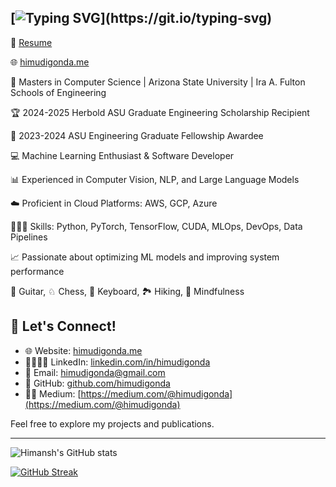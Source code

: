 [![Typing SVG](https://readme-typing-svg.herokuapp.com?&pause=3000&duration=1000&color=FF0000&center=true&width=440&height=70&lines=I'm+Himansh+Mudigonda!)](https://git.io/typing-svg)
---

📄 [Resume](https://docs.google.com/document/d/1CKc8khM8-MQzm2kvYjrlrGvkbN9oZyH9YCuXJPehxFE/edit?usp=sharing)

🌐 [himudigonda.me](https://himudigonda.me)


:school: Masters in Computer Science | Arizona State University | Ira A. Fulton Schools of Engineering

:trophy: 2024-2025 Herbold ASU Graduate Engineering Scholarship Recipient

:medal_sports: 2023-2024 ASU Engineering Graduate Fellowship Awardee

:computer: Machine Learning Enthusiast & Software Developer

:bar_chart: Experienced in Computer Vision, NLP, and Large Language Models

:cloud: Proficient in Cloud Platforms: AWS, GCP, Azure

👨🏽‍💻 Skills: Python, PyTorch, TensorFlow, CUDA, MLOps, DevOps, Data Pipelines

:chart_with_upwards_trend: Passionate about optimizing ML models and improving system performance

🎸 Guitar, ♘ Chess, 🎹 Keyboard, 🏞️ Hiking, 🧘 Mindfulness


## 🔗 Let's Connect!

- 🌐 Website: [himudigonda.me](https://himudigonda.me)
- 🫱🏽‍🫲🏻 LinkedIn: [linkedin.com/in/himudigonda](https://www.linkedin.com/in/himudigonda)
- 📧 Email: [himudigonda@gmail.com](mailto:himudigonda@gmail.com)
- 🐙 GitHub: [github.com/himudigonda](https://www.github.com/himudigonda)
- ✍🏽 Medium: [https://medium.com/@himudigonda](https://medium.com/@himudigonda)

Feel free to explore my projects and publications.

---

![Himansh's GitHub stats](https://github-readme-stats.vercel.app/api?username=himudigonda&show_icons=true&theme=radical)


[![GitHub Streak](https://github-readme-streak-stats.herokuapp.com/?user=himudigonda&theme=dark)](https://git.io/streak-stats)

